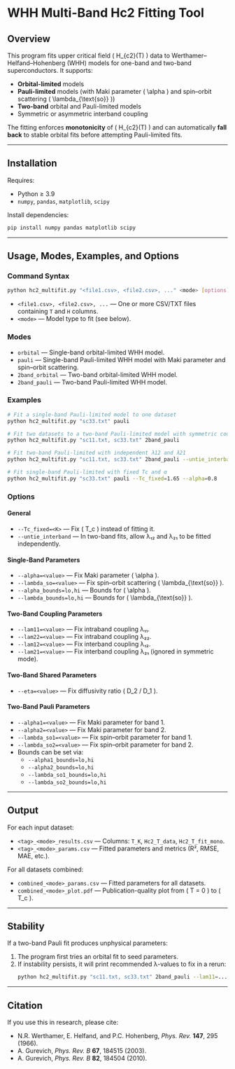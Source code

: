 # WHH Multi-Band Hc2 Fitting Tool

## Overview
This program fits upper critical field \( H_{c2}(T) \) data to Werthamer–Helfand–Hohenberg (WHH) models for one-band and two-band superconductors. It supports:
- **Orbital-limited** models
- **Pauli-limited** models (with Maki parameter \( \alpha \) and spin–orbit scattering \( \lambda_{\text{so}} \))
- **Two-band** orbital and Pauli-limited models
- Symmetric or asymmetric interband coupling

The fitting enforces **monotonicity** of \( H_{c2}(T) \) and can automatically **fall back** to stable orbital fits before attempting Pauli-limited fits.

---

## Installation
Requires:
- Python ≥ 3.9
- `numpy`, `pandas`, `matplotlib`, `scipy`

Install dependencies:
```bash
pip install numpy pandas matplotlib scipy
```

---

## Usage, Modes, Examples, and Options

### Command Syntax
```bash
python hc2_multifit.py "<file1.csv>, <file2.csv>, ..." <mode> [options]
```
- `<file1.csv>, <file2.csv>, ...` — One or more CSV/TXT files containing `T` and `H` columns.
- `<mode>` — Model type to fit (see below).

### Modes
- `orbital` — Single-band orbital-limited WHH model.
- `pauli` — Single-band Pauli-limited WHH model with Maki parameter and spin–orbit scattering.
- `2band_orbital` — Two-band orbital-limited WHH model.
- `2band_pauli` — Two-band Pauli-limited WHH model.

### Examples
```bash
# Fit a single-band Pauli-limited model to one dataset
python hc2_multifit.py "sc33.txt" pauli

# Fit two datasets to a two-band Pauli-limited model with symmetric couplings
python hc2_multifit.py "sc11.txt, sc33.txt" 2band_pauli

# Fit two-band Pauli-limited with independent λ12 and λ21
python hc2_multifit.py "sc11.txt, sc33.txt" 2band_pauli --untie_interband

# Fit single-band Pauli-limited with fixed Tc and α
python hc2_multifit.py "sc33.txt" pauli --Tc_fixed=1.65 --alpha=0.8
```

### Options
#### General
- `--Tc_fixed=<K>` — Fix \( T_c \) instead of fitting it.
- `--untie_interband` — In two-band fits, allow λ₁₂ and λ₂₁ to be fitted independently.

#### Single-Band Parameters
- `--alpha=<value>` — Fix Maki parameter \( \alpha \).
- `--lambda_so=<value>` — Fix spin–orbit scattering \( \lambda_{\text{so}} \).
- `--alpha_bounds=lo,hi` — Bounds for \( \alpha \).
- `--lambda_bounds=lo,hi` — Bounds for \( \lambda_{\text{so}} \).

#### Two-Band Coupling Parameters
- `--lam11=<value>` — Fix intraband coupling λ₁₁.
- `--lam22=<value>` — Fix intraband coupling λ₂₂.
- `--lam12=<value>` — Fix interband coupling λ₁₂.
- `--lam21=<value>` — Fix interband coupling λ₂₁ (ignored in symmetric mode).

#### Two-Band Shared Parameters
- `--eta=<value>` — Fix diffusivity ratio \( D_2 / D_1 \).

#### Two-Band Pauli Parameters
- `--alpha1=<value>` — Fix Maki parameter for band 1.
- `--alpha2=<value>` — Fix Maki parameter for band 2.
- `--lambda_so1=<value>` — Fix spin–orbit parameter for band 1.
- `--lambda_so2=<value>` — Fix spin–orbit parameter for band 2.
- Bounds can be set via:
  - `--alpha1_bounds=lo,hi`
  - `--alpha2_bounds=lo,hi`
  - `--lambda_so1_bounds=lo,hi`
  - `--lambda_so2_bounds=lo,hi`

---

## Output
For each input dataset:
- `<tag>_<mode>_results.csv` — Columns: `T_K`, `Hc2_T_data`, `Hc2_T_fit_mono`.
- `<tag>_<mode>_params.csv` — Fitted parameters and metrics (R², RMSE, MAE, etc.).

For all datasets combined:
- `combined_<mode>_params.csv` — Fitted parameters for all datasets.
- `combined_<mode>_plot.pdf` — Publication-quality plot from \( T = 0 \) to \( T_c \).

---

## Stability
If a two-band Pauli fit produces unphysical parameters:
1. The program first tries an orbital fit to seed parameters.
2. If instability persists, it will print recommended λ-values to fix in a rerun:
   ```bash
   python hc2_multifit.py "sc11.txt, sc33.txt" 2band_pauli --lam11=... --lam22=... --lam12=...
   ```

---

## Citation
If you use this in research, please cite:
- N.R. Werthamer, E. Helfand, and P.C. Hohenberg, *Phys. Rev.* **147**, 295 (1966).
- A. Gurevich, *Phys. Rev. B* **67**, 184515 (2003).
- A. Gurevich, *Phys. Rev. B* **82**, 184504 (2010).
